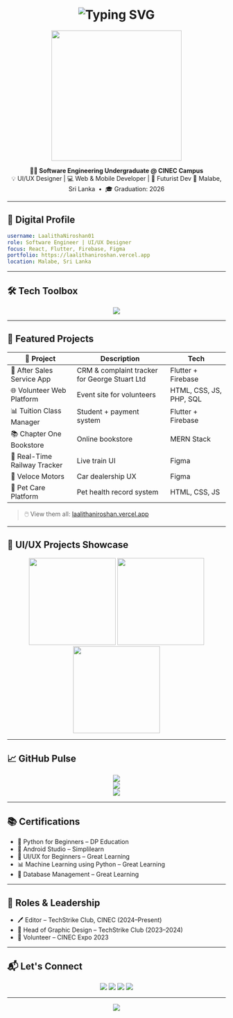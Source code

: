 
<!-- Futuristic & Stylish GitHub Profile README for Laalitha Niroshan -->

<h1 align="center">
  <img src="https://readme-typing-svg.demolab.com?font=Orbitron&size=23&duration=3000&pause=1000&color=00F7FF&center=true&vCenter=true&width=435&lines=Hi+%F0%9F%91%8B+I'm+Laalitha+Niroshan;Software+Engineer+%7C+UI%2FUX+Designer;Futurist.+Creator.+Builder." alt="Typing SVG" />
</h1>

<p align="center">
  <img src="https://media.giphy.com/media/qgQUggAC3Pfv687qPC/giphy.gif" width="300" />
</p>

<p align="center">
  <strong>👨‍💻 Software Engineering Undergraduate @ CINEC Campus</strong> <br>
  💡 UI/UX Designer | 💻 Web & Mobile Developer | 🌟 Futurist Dev  
  📍 Malabe, Sri Lanka &nbsp;&bull;&nbsp; 🎓 Graduation: 2026
</p>

---

## 🧬 Digital Profile

```yaml
username: LaalithaNiroshan01
role: Software Engineer | UI/UX Designer
focus: React, Flutter, Firebase, Figma
portfolio: https://laalithaniroshan.vercel.app
location: Malabe, Sri Lanka
```

---

## 🛠️ Tech Toolbox

<p align="center">
  <img src="https://skillicons.dev/icons?i=html,css,js,react,nodejs,flutter,firebase,mongodb,figma,vscode,github,python,java,c,cpp" />
</p>

---

## 🚀 Featured Projects

| 🚀 Project | Description | Tech |
|-----------|-------------|------|
| 📱 After Sales Service App | CRM & complaint tracker for George Stuart Ltd | Flutter + Firebase |
| 🌐 Volunteer Web Platform | Event site for volunteers | HTML, CSS, JS, PHP, SQL |
| 📊 Tuition Class Manager | Student + payment system | Flutter + Firebase |
| 📚 Chapter One Bookstore | Online bookstore | MERN Stack |
| 🚆 Real-Time Railway Tracker | Live train UI | Figma |
| 🚗 Veloce Motors | Car dealership UX | Figma |
| 🐶 Pet Care Platform | Pet health record system | HTML, CSS, JS |

> 🖱️ View them all: [laalithaniroshan.vercel.app](https://laalithaniroshan.vercel.app)

---

## 🎨 UI/UX Projects Showcase

<p align="center">
  <img src="https://media.giphy.com/media/LMt9638dO8dftAjtco/giphy.gif" width="200" /> 
  <img src="https://media.giphy.com/media/f3iwJFOVOwuy7K6FFw/giphy.gif" width="200" />
  <img src="https://media.giphy.com/media/kH1DBkPNyZPOk0BxrM/giphy.gif" width="200" /> 
</p>

---

## 📈 GitHub Pulse

<p align="center">
  <img src="https://github-readme-stats.vercel.app/api?username=LaalithaNiroshan01&show_icons=true&theme=tokyonight&hide_border=true&border_radius=12&count_private=true" />
  <br />
  <img src="https://github-readme-streak-stats.herokuapp.com/?user=LaalithaNiroshan01&theme=tokyonight&hide_border=true&border_radius=12" />
  <br />
  <img src="https://github-profile-summary-cards.vercel.app/api/cards/profile-details?username=LaalithaNiroshan01&theme=tokyonight" />
</p>

---

## 📚 Certifications

- 🐍 Python for Beginners – DP Education  
- 📱 Android Studio – Simplilearn  
- 🎨 UI/UX for Beginners – Great Learning  
- 📊 Machine Learning using Python – Great Learning  
- 💽 Database Management – Great Learning

---

## 🧠 Roles & Leadership

- 🖊️ Editor – TechStrike Club, CINEC (2024–Present)  
- 🎨 Head of Graphic Design – TechStrike Club (2023–2024)  
- 🙌 Volunteer – CINEC Expo 2023  

---

## 📬 Let's Connect

<p align="center">
  <a href="mailto:laalithaniroshan@gmail.com"><img src="https://img.shields.io/badge/Gmail-D14836?style=for-the-badge&logo=gmail&logoColor=white"></a>
  <a href="https://linkedin.com/in/laalitha-gunarathna-6a015b289"><img src="https://img.shields.io/badge/LinkedIn-0A66C2?style=for-the-badge&logo=linkedin&logoColor=white"></a>
  <a href="https://github.com/LaalithaNiroshan01"><img src="https://img.shields.io/badge/GitHub-181717?style=for-the-badge&logo=github&logoColor=white"></a>
  <a href="https://laalithaniroshan.vercel.app"><img src="https://img.shields.io/badge/Portfolio-000?style=for-the-badge&logo=vercel&logoColor=white"></a>
</p>

---

<p align="center">
  <img src="https://quotes-github-readme.vercel.app/api?type=horizontal&theme=tokyonight" />
</p>
